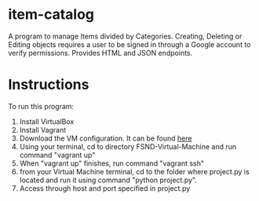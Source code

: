 # item-catalog
A program to manage Items divided by Categories. Creating, Deleting or Editing objects requires a user to be signed in through a Google account to verify permissions. Provides HTML and JSON endpoints.

# Instructions

To run this program:

1. Install VirtualBox
2. Install Vagrant
3. Download the VM configuration. It can be found [here](https://d17h27t6h515a5.cloudfront.net/topher/2016/December/58488015_fsnd-virtual-machine/fsnd-virtual-machine.zip)
4. Using your terminal, cd to directory FSND-Virtual-Machine and run command "vagrant up"
5. When "vagrant up" finishes, run command "vagrant ssh"
6. from your Virtual Machine terminal, cd to the folder where project.py is located and run it using command "python project.py".
7. Access through host and port specified in project.py
